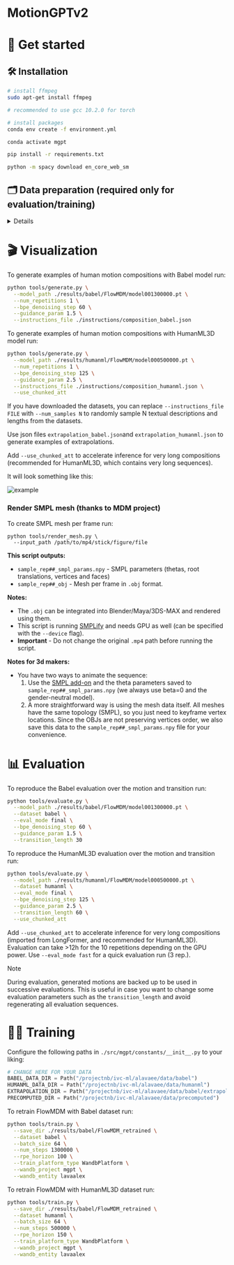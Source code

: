 # MotionGPTv2

# 🚀 Get started

## 🛠️ Installation

```bash
# install ffmpeg
sudo apt-get install ffmpeg

# recommended to use gcc 10.2.0 for torch

# install packages
conda env create -f environment.yml

conda activate mgpt

pip install -r requirements.txt

python -m spacy download en_core_web_sm
```

## 🗂️ Data preparation (required only for evaluation/training)

<details>

**HumanML3D dataset**:

Follow the instructions in [HumanML3D](https://github.com/EricGuo5513/HumanML3D.git),
then copy the resulting dataset to our repository:

```bash
cp -r ../HumanML3D/HumanML3D ./dataset/HumanML3D
```

**Babel dataset**:

1. Download the processed version [here](https://drive.google.com/file/d/18a4eRh8mbIFb55FMHlnmI8B8tSTkbp4t/view?usp=share_link), and place it at `./dataset/babel`.

2. Download the following [here](https://drive.google.com/file/d/1PBlbxawaeFTxtKkKDsoJwQGuDTdp52DD/view?usp=sharing), and place it at `./dataset/babel`.

</details>

# 🎬 Visualization

To generate examples of human motion compositions with Babel model run:

```bash
python tools/generate.py \
  --model_path ./results/babel/FlowMDM/model001300000.pt \
  --num_repetitions 1 \
  --bpe_denoising_step 60 \
  --guidance_param 1.5 \
  --instructions_file ./instructions/composition_babel.json
```

To generate examples of human motion compositions with HumanML3D model run:

```bash
python tools/generate.py \
  --model_path ./results/humanml/FlowMDM/model000500000.pt \
  --num_repetitions 1 \
  --bpe_denoising_step 125 \
  --guidance_param 2.5 \
  --instructions_file ./instructions/composition_humanml.json \
  --use_chunked_att
```

If you have downloaded the datasets, you can replace `--instructions_file FILE` with `--num_samples N` to randomly sample N textual descriptions and lengths from the datasets.

Use json files `extrapolation_babel.json`and `extrapolation_humanml.json` to generate examples of extrapolations.

Add `--use_chunked_att` to accelerate inference for very long compositions (recommended for HumanML3D, which contains very long sequences).

It will look something like this:

![example](../assets/mp4_example.gif)

### Render SMPL mesh (thanks to MDM project)

To create SMPL mesh per frame run:

```shell
python tools/render_mesh.py \
  --input_path /path/to/mp4/stick/figure/file
```

**This script outputs:**
* `sample_rep##_smpl_params.npy` - SMPL parameters (thetas, root translations, vertices and faces)
* `sample_rep##_obj` - Mesh per frame in `.obj` format.

**Notes:**
* The `.obj` can be integrated into Blender/Maya/3DS-MAX and rendered using them.
* This script is running [SMPLify](https://smplify.is.tue.mpg.de/) and needs GPU as well (can be specified with the `--device` flag).
* **Important** - Do not change the original `.mp4` path before running the script.

**Notes for 3d makers:**
* You have two ways to animate the sequence:
  1. Use the [SMPL add-on](https://smpl.is.tue.mpg.de/index.html) and the theta parameters saved to `sample_rep##_smpl_params.npy` (we always use beta=0 and the gender-neutral model).
  1. A more straightforward way is using the mesh data itself. All meshes have the same topology (SMPL), so you just need to keyframe vertex locations. 
     Since the OBJs are not preserving vertices order, we also save this data to the `sample_rep##_smpl_params.npy` file for your convenience.

# 📊 Evaluation

To reproduce the Babel evaluation over the motion and transition run:

```bash
python tools/evaluate.py \
  --model_path ./results/babel/FlowMDM/model001300000.pt \
  --dataset babel \
  --eval_mode final \
  --bpe_denoising_step 60 \
  --guidance_param 1.5 \
  --transition_length 30
```

To reproduce the HumanML3D evaluation over the motion and transition run:

```bash
python tools/evaluate.py \
  --model_path ./results/humanml/FlowMDM/model000500000.pt \
  --dataset humanml \
  --eval_mode final \
  --bpe_denoising_step 125 \
  --guidance_param 2.5 \
  --transition_length 60 \
  --use_chunked_att
```

Add `--use_chunked_att` to accelerate inference for very long compositions (imported from LongFormer, and recommended for HumanML3D). Evaluation can take >12h for the 10 repetitions depending on the GPU power. Use `--eval_mode fast` for a quick evaluation run (3 rep.). 

> [!NOTE]
> During evaluation, generated motions are backed up to be used in successive evaluations. This is useful in case you want to change some evaluation parameters such as the `transition_length` and avoid regenerating all evaluation sequences. 

# 🏋️‍♂️ Training

Configure the following paths in `./src/mgpt/constants/__init__.py` to your liking:

```python
# CHANGE HERE FOR YOUR DATA
BABEL_DATA_DIR = Path("/projectnb/ivc-ml/alavaee/data/babel")
HUMANML_DATA_DIR = Path("/projectnb/ivc-ml/alavaee/data/humanml")
EXTRAPOLATION_DIR = Path("/projectnb/ivc-ml/alavaee/data/babel/extrapolation")
PRECOMPUTED_DIR = Path("/projectnb/ivc-ml/alavaee/data/precomputed")
```

To retrain FlowMDM with Babel dataset run:

```bash
python tools/train.py \
  --save_dir ./results/babel/FlowMDM_retrained \
  --dataset babel \
  --batch_size 64 \
  --num_steps 1300000 \
  --rpe_horizon 100 \
  --train_platform_type WandbPlatform \
  --wandb_project mgpt \
  --wandb_entity lavaalex
```

To retrain FlowMDM with HumanML3D dataset run:

```bash
python tools/train.py \
  --save_dir ./results/babel/FlowMDM_retrained \
  --dataset humanml \
  --batch_size 64 \
  --num_steps 500000 \
  --rpe_horizon 150 \
  --train_platform_type WandbPlatform \
  --wandb_project mgpt \
  --wandb_entity lavaalex
```
